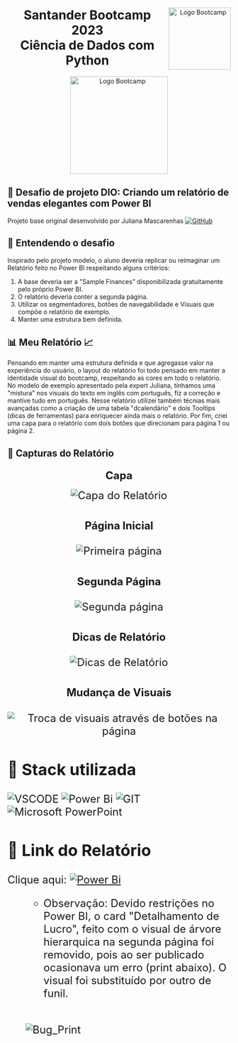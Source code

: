 <div align="center">
<img src="https://hermes.digitalinnovation.one/assets/diome/logo-full.svg" alt="Logo Bootcamp" width="140" align="right">
<h1>Santander Bootcamp 2023 <br> Ciência de Dados com Python</h1>
<img src="https://hermes.dio.me/tracks/03253ff0-95b9-4904-84e7-2063e9d6cb26.png" alt="Logo Bootcamp" width="220">
</div>

##  :brain: Desafio de projeto DIO: Criando um relatório de vendas elegantes com Power BI
Projeto base original desenvolvido por Juliana Mascarenhas  [![GitHub](https://img.shields.io/badge/github-%23121011.svg?style=for-the-badge&logo=github&logoColor=white)](https://github.com/julianazanelatto/power_bi_analyst/tree/main/M%C3%B3dulo%202)
</a>

## :rocket: Entendendo o desafio
Inspirado pelo projeto modelo, o aluno deveria replicar ou reimaginar um Relatório feito no Power BI respeitando alguns critérios:<br>
<OL>
  <LI> A base deveria ser a "Sample Finances" disponibilizada gratuitamente pelo próprio Power BI.
  <LI> O relatório deveria conter a segunda página.
  <LI> Utilizar os segmentadores, botões de navegabilidade e Visuais que compõe o relatório de exemplo.
  <LI> Manter uma estrutura bem definida.
</OL>

## :bar_chart: Meu Relatório  :chart_with_upwards_trend:
Pensando em manter uma estrutura definida e que agregasse valor na experiência do usuário, o layout do relatório foi todo pensado em manter a identidade visual do bootcamp, respeitando as cores em todo o relatório. No modelo de exemplo apresentado pela expert Juliana, tinhamos uma "mistura" nos visuais do texto em inglês com português, fiz a correção e mantive tudo em português. Nesse relatório utilizei também técnias mais avançadas como a criação de uma tabela "dcalendário" e dois Tooltips (dicas de ferramentas) para enriquecer ainda mais o relatório. Por fim, criei uma capa para o relatório com dois botões que direcionam para página 1 ou página 2.

## :camera_flash: Capturas do Relatório

### <p align="center"><font size="5"><b>Capa</B></p>

<div align="center">
<img src="https://github.com/JaimeMoreira/Desafio-DIO-PBI/assets/127636282/bcfdf83b-ef25-421d-a15b-fe12c656f9c2" alt="Capa do Relatório"><BR></div>

### <p align="center"><font size="5"><B>Página Inicial</B></p>

<div align="center">
<img src="https://github.com/JaimeMoreira/Desafio-DIO-PBI/assets/127636282/bdcc609d-5489-4753-877e-a9dadfcf1c57" alt="Primeira página"><BR></div>

### <p align="center"><font size="5"><B>Segunda Página</B></p>

<div align="center">
<img src="https://github.com/JaimeMoreira/Desafio-DIO-PBI/assets/127636282/477496ab-fc3a-4ab8-8be8-3cbe3acc7287" alt="Segunda página"><BR></div>

### <p align="center"><font size="5"><B>Dicas de Relatório</B></p>

<div align="center">
<img src="https://github.com/JaimeMoreira/Desafio-DIO-PBI/assets/127636282/f7fbce37-f031-4e94-994d-bf68c3cc50b0" alt="Dicas de Relatório" >
<BR></div>

### <p align="center"><font size="5"><B>Mudança de Visuais</B></p>

<div align="center">
<img src="https://github.com/JaimeMoreira/Desafio-DIO-PBI/assets/127636282/5894392e-762a-4bce-a00a-0b355ef13375" alt="Troca de visuais através de botões na página" >
<BR></div>

<p>

## :battery: Stack utilizada
![VSCODE](https://img.shields.io/badge/Visual%20Studio%20Code-007ACC.svg?style=for-the-badge&logo=Visual-Studio-Code&logoColor=white)
![Power Bi](https://img.shields.io/badge/power_bi-F2C811?style=for-the-badge&logo=powerbi&logoColor=black)
![GIT](https://img.shields.io/badge/Git-F05032.svg?style=for-the-badge&logo=Git&logoColor=white)
![Microsoft PowerPoint](https://img.shields.io/badge/Microsoft_PowerPoint-B7472A?style=for-the-badge&logo=microsoft-powerpoint&logoColor=white)
</p>

## :link:	 Link do Relatório

Clique aqui: [![Power Bi](https://img.shields.io/badge/power_bi-F2C811?style=for-the-badge&logo=powerbi&logoColor=black)](https://app.powerbi.com/view?r=eyJrIjoiMGQyMjY4OWYtODk1OS00ZDQ5LWFkNDItZDM4NGExMjAzMTU0IiwidCI6IjkyOGMzNzkzLTJkMDEtNGI4ZS04ODA3LWM4MmZlNzc4N2IwNiJ9&pageName=ReportSectionc8ae267b11332c9e72b5)
<OL>
  <UL>
  <li> Observação: Devido restrições no Power BI, o card "Detalhamento de Lucro", feito com o visual de árvore hierarquica na segunda página foi removido, pois ao ser publicado ocasionava um erro (print abaixo). O visual foi substituído por outro de funil.
  </li>
  </ul><br>

  ![Bug_Print](https://github.com/JaimeMoreira/Desafio-DIO-PBI/assets/127636282/171a0302-19f0-49ad-8aa4-7914d553a66e)
